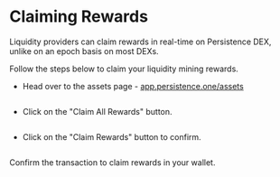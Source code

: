 # Claiming Rewards

Liquidity providers can claim rewards in real-time on Persistence DEX, unlike on an epoch basis on most DEXs.

Follow the steps below to claim your liquidity mining rewards.

* Head over to the assets page - [app.persistence.one/assets](https://app.persistence.one/assets)

<figure><img src="https://docs.dexter.zone/~gitbook/image?url=https%3A%2F%2F2753824657-files.gitbook.io%2F%7E%2Ffiles%2Fv0%2Fb%2Fgitbook-x-prod.appspot.com%2Fo%2Fspaces%252F9LsBCKFqnrfW4Kl6Y0k0%252Fuploads%252FGg9zUkYTMIkzpS4u8Jn4%252FScreenshot%25202023-05-25%2520at%25205.19.03%2520PM.png%3Falt%3Dmedia%26token%3Dd6c11c77-ecce-418d-befa-b6a46c670277&#x26;width=768&#x26;dpr=4&#x26;quality=100&#x26;sign=c1a803fdd66852f180a2a3207aa87fbc85e9209c11d3d3e2cbfb7a1be6a41477" alt=""><figcaption></figcaption></figure>

* Click on the "Claim All Rewards" button.

<figure><img src="https://docs.dexter.zone/~gitbook/image?url=https%3A%2F%2F2753824657-files.gitbook.io%2F%7E%2Ffiles%2Fv0%2Fb%2Fgitbook-x-prod.appspot.com%2Fo%2Fspaces%252F9LsBCKFqnrfW4Kl6Y0k0%252Fuploads%252FYCBCVBDyD2lCBoJqbpF8%252FScreenshot%25202023-05-25%2520at%25205.19.37%2520PM.png%3Falt%3Dmedia%26token%3De9207185-6fa1-4112-aab1-f3c7b78c51fb&#x26;width=768&#x26;dpr=4&#x26;quality=100&#x26;sign=d6ccdb080fe5616de4c5d6d6f9e6f7bb47bf5ca170aedf1c7885352157a097f2" alt=""><figcaption></figcaption></figure>

* Click on the "Claim Rewards" button to confirm.

<figure><img src="https://docs.dexter.zone/~gitbook/image?url=https%3A%2F%2F2753824657-files.gitbook.io%2F%7E%2Ffiles%2Fv0%2Fb%2Fgitbook-x-prod.appspot.com%2Fo%2Fspaces%252F9LsBCKFqnrfW4Kl6Y0k0%252Fuploads%252Fh2ROXMWSDLTKVCs0wIXc%252FScreenshot%25202023-05-25%2520at%25205.20.15%2520PM.png%3Falt%3Dmedia%26token%3Dc83b7965-5cb2-4aa2-8f18-366840a30aee&#x26;width=768&#x26;dpr=4&#x26;quality=100&#x26;sign=a64770aa448372cd92c402ecca2509b48f3741f01dcf02b2d8e4bcdc4a33ab06" alt=""><figcaption></figcaption></figure>

Confirm the transaction to claim rewards in your wallet.
